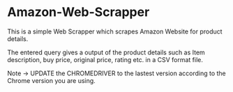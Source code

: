 # Amazon-Web-Scrapper
This is a simple Web Scrapper which scrapes Amazon Website for product details.

The entered query gives a output of the product details such as Item description, buy price, original price, rating etc. in a CSV format file.

Note -> UPDATE the CHROMEDRIVER to the lastest version according to the Chrome version you are using.
